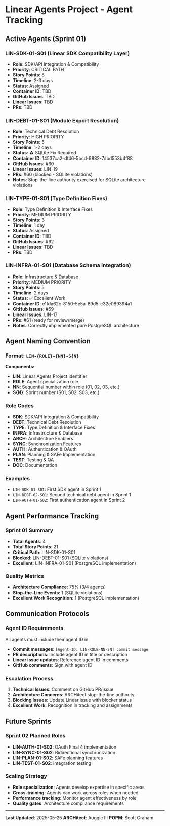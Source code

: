 # Linear Agents Project - Agent Tracking

## Active Agents (Sprint 01)

### LIN-SDK-01-S01 (Linear SDK Compatibility Layer)
- **Role**: SDK/API Integration & Compatibility
- **Priority**: CRITICAL PATH
- **Story Points**: 8
- **Timeline**: 2-3 days
- **Status**: Assigned
- **Container ID**: TBD
- **GitHub Issues**: TBD
- **Linear Issues**: TBD
- **PRs**: TBD

### LIN-DEBT-01-S01 (Module Export Resolution)
- **Role**: Technical Debt Resolution
- **Priority**: HIGH PRIORITY
- **Story Points**: 5
- **Timeline**: 1-2 days
- **Status**: ⚠️ SQLite Fix Required
- **Container ID**: 14537ca2-df46-5bcd-9882-7dbd553b4f88
- **GitHub Issues**: #60
- **Linear Issues**: LIN-19
- **PRs**: #60 (blocked - SQLite violations)
- **Notes**: Stop-the-line authority exercised for SQLite architecture violations

### LIN-TYPE-01-S01 (Type Definition Fixes)
- **Role**: Type Definition & Interface Fixes
- **Priority**: MEDIUM PRIORITY
- **Story Points**: 3
- **Timeline**: 1 day
- **Status**: Assigned
- **Container ID**: TBD
- **GitHub Issues**: #62
- **Linear Issues**: TBD
- **PRs**: TBD

### LIN-INFRA-01-S01 (Database Schema Integration)
- **Role**: Infrastructure & Database
- **Priority**: MEDIUM PRIORITY
- **Story Points**: 5
- **Timeline**: 2 days
- **Status**: ✅ Excellent Work
- **Container ID**: e1fda62c-8150-5e5a-89d5-c32e089394a1
- **GitHub Issues**: #59
- **Linear Issues**: LIN-17
- **PRs**: #61 (ready for review/merge)
- **Notes**: Correctly implemented pure PostgreSQL architecture

## Agent Naming Convention

### Format: `LIN-{ROLE}-{NN}-S{N}`

**Components:**
- **LIN**: Linear Agents Project identifier
- **ROLE**: Agent specialization role
- **NN**: Sequential number within role (01, 02, 03, etc.)
- **S{N}**: Sprint number (S01, S02, S03, etc.)

### Role Codes
- **SDK**: SDK/API Integration & Compatibility
- **DEBT**: Technical Debt Resolution
- **TYPE**: Type Definition & Interface Fixes
- **INFRA**: Infrastructure & Database
- **ARCH**: Architecture Enablers
- **SYNC**: Synchronization Features
- **AUTH**: Authentication & OAuth
- **PLAN**: Planning & SAFe Implementation
- **TEST**: Testing & QA
- **DOC**: Documentation

### Examples
- `LIN-SDK-01-S01`: First SDK agent in Sprint 1
- `LIN-DEBT-02-S01`: Second technical debt agent in Sprint 1
- `LIN-AUTH-01-S02`: First authentication agent in Sprint 2

## Agent Performance Tracking

### Sprint 01 Summary
- **Total Agents**: 4
- **Total Story Points**: 21
- **Critical Path**: LIN-SDK-01-S01
- **Blocked**: LIN-DEBT-01-S01 (SQLite violations)
- **Excellent**: LIN-INFRA-01-S01 (PostgreSQL implementation)

### Quality Metrics
- **Architecture Compliance**: 75% (3/4 agents)
- **Stop-the-Line Events**: 1 (SQLite violations)
- **Excellent Work Recognition**: 1 (PostgreSQL implementation)

## Communication Protocols

### Agent ID Requirements
All agents must include their agent ID in:
- **Commit messages**: `[Agent-ID: LIN-ROLE-NN-SN] commit message`
- **PR descriptions**: Include agent ID in title or description
- **Linear issue updates**: Reference agent ID in comments
- **GitHub comments**: Sign with agent ID

### Escalation Process
1. **Technical Issues**: Comment on GitHub PR/issue
2. **Architecture Concerns**: ARCHitect stop-the-line authority
3. **Blocking Issues**: Update Linear issue with blocker status
4. **Excellent Work**: Recognition in tracking and assignments

## Future Sprints

### Sprint 02 Planned Roles
- **LIN-AUTH-01-S02**: OAuth Final 4 implementation
- **LIN-SYNC-01-S02**: Bidirectional synchronization
- **LIN-PLAN-01-S02**: SAFe planning features
- **LIN-TEST-01-S02**: Integration testing

### Scaling Strategy
- **Role specialization**: Agents develop expertise in specific areas
- **Cross-training**: Agents can work across roles when needed
- **Performance tracking**: Monitor agent effectiveness by role
- **Quality gates**: Architecture compliance requirements

---

**Last Updated**: 2025-05-25
**ARCHitect**: Auggie III
**POPM**: Scott Graham
